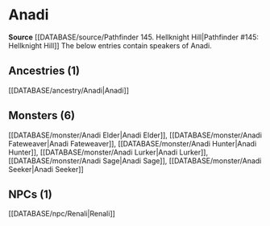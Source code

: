 ﻿---
id: '46'
name: Anadi
rarity: Uncommon
source: '[[DATABASE/source/Pathfinder 145. Hellknight Hill|Pathfinder #145: Hellknight
  Hill]]'
trait:
- '[[DATABASE/trait/Uncommon|Uncommon]]'
type: Language

---
# Anadi

**Source** [[DATABASE/source/Pathfinder 145. Hellknight Hill|Pathfinder #145: Hellknight Hill]]
The below entries contain speakers of Anadi.

## Ancestries (1)

[[DATABASE/ancestry/Anadi|Anadi]]

## Monsters (6)

[[DATABASE/monster/Anadi Elder|Anadi Elder]], [[DATABASE/monster/Anadi Fateweaver|Anadi Fateweaver]], [[DATABASE/monster/Anadi Hunter|Anadi Hunter]], [[DATABASE/monster/Anadi Lurker|Anadi Lurker]], [[DATABASE/monster/Anadi Sage|Anadi Sage]], [[DATABASE/monster/Anadi Seeker|Anadi Seeker]]

## NPCs (1)

[[DATABASE/npc/Renali|Renali]]
